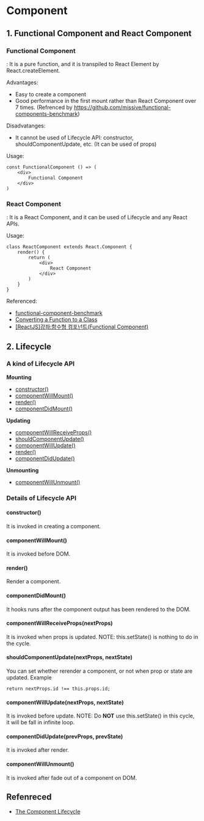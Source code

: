 # Component

## 1. Functional Component and React Component
### Functional Component
: It is a pure function, and it is transpiled to React Element by React.createElement.

Advantages:
- Easy to create a component
- Good performance in the first mount rather than React Component over 7 times.
(Refrenced by https://github.com/missive/functional-components-benchmark)

Disadvatanges:
- It cannot be used of Lifecycle API: constructor, shouldComponentUpdate, etc. (It can be used of props)

Usage:
```
const FunctionalComponent () => (
    <div>
        Functional Component
    </div>
)
```

### React Component
: It is a React Component, and it can be used of Lifecycle and any React APIs.

Usage:
```
class ReactComponent extends React.Component {
    render() {
        return (
            <div>
                React Component
            </div>
        )
    }
}
```

Referenced:
- [functional-component-benchmark](https://github.com/missive/functional-components-benchmark)
- [Converting a Function to a Class](https://facebook.github.io/react/docs/state-and-lifecycle.html#converting-a-function-to-a-class)
- [[ReactJS]강좌:함수형 컴포넌트(Functional Component)](https://velopert.com/2994)


## 2. Lifecycle
### A kind of Lifecycle API
__Mounting__
- [constructor()](#constructor)
- [componentWillMount()](#componentwillmount)
- [render()](#render)
- [componentDidMount()](#componentdidmount)

__Updating__
- [componentWillReceiveProps()](#componentwillreceivepropsnextprops)
- [shouldComponentUpdate()](#shouldcomponentupdatenextprops-nextstate)
- [componentWillUpdate()](#componentwillupdatenextprops-nextstate)
- [render()](#render)
- [componentDidUpdate()](#componentdidupdate)

__Unmounting__
- [componentWillUnmount()](#componentwillunmount)

### Details of Lifecycle API
#### constructor()
It is invoked in creating a component.

#### componentWillMount()
It is invoked before DOM.

#### render()
Render a component.

#### componentDidMount()
It hooks runs after the component output has been rendered to the DOM.

#### componentWillReceiveProps(nextProps)
It is invoked when props is updated.
NOTE: this.setState() is nothing to do in the cycle.

#### shouldComponentUpdate(nextProps, nextState)
You can set whether rerender a component, or not when prop or state are updated.
Example
```
return nextProps.id !== this.props.id;
```
#### componentWillUpdate(nextProps, nextState)
It is invoked before update.
NOTE: Do __NOT__ use this.setState() in this cycle, it will be fall in infinite loop.

#### componentDidUpdate(prevProps, prevState)
It is invoked after render.

#### componentWillUnmount()
It is invoked after fade out of a component on DOM.


## Refenreced
- [The Component Lifecycle](https://facebook.github.io/react/docs/react-component.html#the-component-lifecycle)